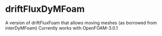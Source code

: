 # driftFluxDyMFoam
A version of driftFluxFoam that allows moving meshes (as borrowed from interDyMFoam)
Currently works with OpenFOAM-3.0.1
